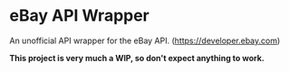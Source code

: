# eBay API Wrapper
An unofficial API wrapper for the eBay API. (https://developer.ebay.com)

<b> This project is very much a WIP, so don't expect anything to work. </b>
